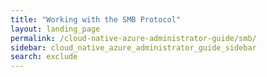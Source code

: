 ```yaml
---
title: "Working with the SMB Protocol"
layout: landing_page
permalink: /cloud-native-azure-administrator-guide/smb/
sidebar: cloud_native_azure_administrator_guide_sidebar
search: exclude
---
```

